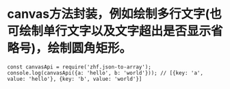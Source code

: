 # canvas方法封装，例如绘制多行文字(也可绘制单行文字以及文字超出是否显示省略号)，绘制圆角矩形。
```
const canvasApi = require('zhf.json-to-array');
console.log(canvasApi({a: 'hello', b: 'world'})); // [{key: 'a', value: 'hello'}, {key: 'b', value: 'world'}]
```
